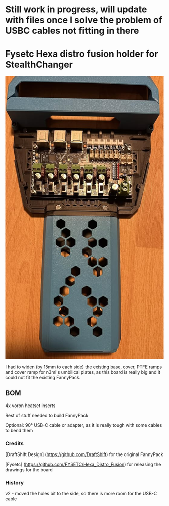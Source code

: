 # Still work in progress, will update with files once I solve the problem of USBC cables not fitting in there


# Fysetc Hexa distro fusion holder for StealthChanger
![](images/hexa_distro_fusion.jpg)

I had to widen (by 15mm to each side) the existing base, cover, PTFE ramps and cover ramp for n3mi's umbilical plates, as this board is really big and it could not fit the existing FannyPack.

## BOM
4x voron heatset inserts

Rest of stuff needed to build FannyPack

Optional: 90° USB-C cable or adapter, as it is really tough with some cables to bend them


### Credits
[DraftShift Design] (https://github.com/DraftShift) for the original FannyPack

[Fysetc] (https://github.com/FYSETC/Hexa_Distro_Fusion) for releasing the drawings for the board

### History
v2 - moved the holes bit to the side, so there is more room for the USB-C cable
